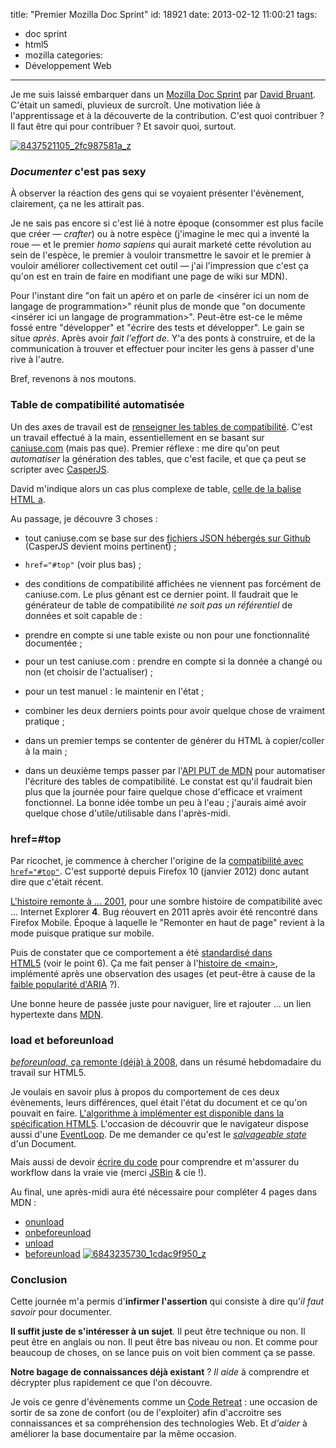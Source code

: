 title: "Premier Mozilla Doc Sprint"
id: 18921
date: 2013-02-12 11:00:21
tags: 
- doc sprint
- html5
- mozilla
categories: 
- Développement Web
---

Je me suis laissé embarquer dans un [Mozilla Doc Sprint](https://wiki.mozilla.org/MDN/Doc_sprints/2013February) par [David Bruant](https://twitter.com/davidbruant). C'était un samedi, pluvieux de surcroît. Une motivation liée à l'apprentissage et à la découverte de la contribution. C'est quoi contribuer ? Il faut être qui pour contribuer ? Et savoir quoi, surtout.

[![8437521105_2fc987581a_z](https://oncletom.io/images/2013/02/8437521105_2fc987581a_z-600x396.jpg)](http://www.flickr.com/photos/the-jedi/8437521105/)

<!--more-->

### _Documenter_ c'est pas sexy

À observer la réaction des gens qui se voyaient présenter l'évènement, clairement, ça ne les attirait pas.

Je ne sais pas encore si c'est lié à notre époque (consommer est plus facile que créer — _crafter_) ou à notre espèce (j'imagine le mec qui a inventé la roue — et le premier _homo sapiens_ qui aurait marketé cette révolution au sein de l'espèce, le premier à vouloir transmettre le savoir et le premier à vouloir améliorer collectivement cet outil — j'ai l'impression que c'est ça qu'on est en train de faire en modifiant une page de wiki sur MDN).

Pour l'instant dire "on fait un apéro et on parle de &lt;insérer ici un nom de langage de programmation&gt;" réunit plus de monde que "on documente &lt;insérer ici un langage de programmation&gt;". Peut-être est-ce le même fossé entre "développer" et "écrire des tests et développer". Le gain se situe _après_. Après avoir _fait l'effort de_. Y'a des ponts à construire, et de la communication à trouver et effectuer pour inciter les gens à passer d'une rive à l'autre.

Bref, revenons à nos moutons.

### Table de compatibilité automatisée

Un des axes de travail est de [renseigner les tables de compatibilité](https://developer.mozilla.org/fr/docs/Project:Compatibility_tables). C'est un travail effectué à la main, essentiellement en se basant sur [caniuse.com](http://caniuse.com) (mais pas que).
Premier réflexe : me dire qu'on peut _automatiser_ la génération des tables, que c'est facile, et que ça peut se scripter avec [CasperJS](http://casperjs.org/).

David m'indique alors un cas plus complexe de table, [celle de la balise HTML a](https://developer.mozilla.org/en-US/docs/HTML/Element/a#Browser_compatibility).

Au passage, je découvre 3 choses :

*   <span style="line-height: 13px;">tout caniuse.com se base sur des [fichiers JSON hébergés sur Github](https://github.com/Fyrd/caniuse/tree/master/features-json) (CasperJS devient moins pertinent) ;</span>
*   `href="#top"` (voir plus bas) ;
*   des conditions de compatibilité affichées ne viennent pas forcément de caniuse.com.
Le plus gênant est ce dernier point. Il faudrait que le générateur de table de compatibilité _ne soit pas un référentiel_ de données et soit capable de :

*   <span style="line-height: 13px;">prendre en compte si une table existe ou non pour une fonctionnalité documentée ;</span>
*   pour un test caniuse.com : prendre en compte si la donnée a changé ou non (et choisir de l'actualiser) ;
*   pour un test manuel : le maintenir en l'état ;
*   combiner les deux derniers points pour avoir quelque chose de vraiment pratique ;
*   dans un premier temps se contenter de générer du HTML à copier/coller à la main ;
*   dans un deuxième temps passer par l'[API PUT de MDN](https://developer.mozilla.org/en-US/docs/User:lmorchard/PUT-API) pour automatiser l'écriture des tables de compatibilité.
Le constat est qu'il faudrait bien plus que la journée pour faire quelque chose d'efficace et vraiment fonctionnel. La bonne idée tombe un peu à l'eau ; j'aurais aimé avoir quelque chose d'utile/utilisable dans l'après-midi.

### href=#top

Par ricochet, je commence à chercher l'origine de la [compatibilité avec `href="#top"`](https://developer.mozilla.org/en-US/docs/HTML/Element/a#Browser_compatibility). C'est supporté depuis Firefox 10 (janvier 2012) donc autant dire que c'était récent.

[L'histoire remonte à … 2001](https://bugzilla.mozilla.org/show_bug.cgi?id=93077), pour une sombre histoire de compatibilité avec … Internet Explorer **4**. Bug réouvert en 2011 après avoir été rencontré dans Firefox Mobile. Époque à laquelle le "Remonter en haut de page" revient à la mode puisque pratique sur mobile.

Puis de constater que ce comportement a été [standardisé dans HTML5](http://www.whatwg.org/specs/web-apps/current-work/multipage/history.html#scroll-to-fragid) (voir le point 6). Ça me fait penser à l'[histoire de &lt;main&gt;](http://www.whatwg.org/specs/web-apps/current-work/multipage/grouping-content.html#the-main-element), implémenté après une observation des usages (et peut-être à cause de la [faible popularité d'ARIA](http://www.sitepoint.com/whos-using-aria/) ?).

Une bonne heure de passée juste pour naviguer, lire et rajouter … un lien hypertexte dans [MDN](https://developer.mozilla.org/).

### load et beforeunload

[_beforeunload_, ça remonte (déjà) à 2008](http://blog.whatwg.org/this-week-in-html-5-episode-16), dans un résumé hebdomadaire du travail sur HTML5.

Je voulais en savoir plus à propos du comportement de ces deux évènements, leurs différences, quel était l'état du document et ce qu'on pouvait en faire. [L'algorithme à implémenter est disponible dans la spécification HTML5](http://www.whatwg.org/specs/web-apps/current-work/multipage/history.html#unloading-documents). L'occasion de découvrir que le navigateur dispose aussi d'une [EventLoop](http://www.whatwg.org/specs/web-apps/current-work/multipage/webappapis.html#event-loops). De me demander ce qu'est l<span style="line-height: 13px;">e </span>[_salvageable state_](http://www.whatwg.org/specs/web-apps/current-work/#concept-document-salvageable)<span style="line-height: 13px;"> d'un Document.</span>

Mais aussi de devoir [écrire du code](http://jsbin.com/ijikic/6) pour comprendre et m'assurer du workflow dans la vraie vie (merci [JSBin](http://jsbin.com) &amp; cie !).

Au final, une après-midi aura été nécessaire pour compléter 4 pages dans MDN :

*   [<span style="line-height: 13px;">onunload</span>](https://developer.mozilla.org/en-US/docs/DOM/window.onunload)
*   [onbeforeunload](https://developer.mozilla.org/en-US/docs/DOM/window.onbeforeunload)
*   [unload](https://developer.mozilla.org/en-US/docs/Mozilla_event_reference/unload)
*   [beforeunload](https://developer.mozilla.org/en-US/docs/Mozilla_event_reference/beforeunload)
[![6843235730_1cdac9f950_z](https://oncletom.io/images/2013/02/6843235730_1cdac9f950_z-600x399.jpg)](http://www.flickr.com/photos/the-jedi/6843235730/)

### Conclusion

Cette journée m'a permis d'**infirmer l'assertion** qui consiste à dire qu'_il faut savoir_ pour documenter.

**Il suffit juste de s'intéresser à un sujet**. Il peut être technique ou non. Il peut être en anglais ou non. Il peut être bas niveau ou non.
Et comme pour beaucoup de choses, on se lance puis on voit bien comment ça se passe.

**Notre bagage de connaissances déjà existant** ? _Il aide_ à comprendre et décrypter plus rapidement ce que l'on découvre.

Je vois ce genre d'évènements comme un [Code Retreat](http://coderetreat.org/) : une occasion de sortir de sa zone de confort (ou de l'exploiter) afin d'accroitre ses connaissances et sa compréhension des technologies Web. Et _d'aider_ à améliorer la base documentaire par la même occasion.